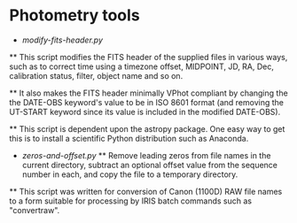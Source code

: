 # Photometry tools

* _modify-fits-header.py_ 

** This script modifies the FITS header of the supplied files in various ways, such as to correct time using a timezone offset, MIDPOINT, JD, RA, Dec, calibration status, filter, object name and so on.
 
** It also makes the FITS header minimally VPhot compliant by changing the the DATE-OBS keyword's value to be in ISO 8601 format (and removing the UT-START keyword since its value is included in the modified DATE-OBS).
 
** This script is dependent upon the astropy package. One easy way to get this is to install a scientific Python distribution such as Anaconda.
 
* _zeros-and-offset.py_
** Remove leading zeros from file names in the current directory, subtract an optional offset value from the sequence number in each, and copy the file to a temporary directory. 

** This script was written for conversion of Canon (1100D) RAW file names to a form suitable for processing by IRIS batch commands such as "convertraw".
